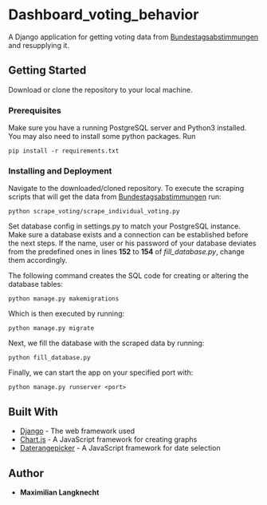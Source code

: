 # Dashboard_voting_behavior

A Django application for getting voting data from [Bundestagsabstimmungen](https://www.bundestag.de/abstimmung) and resupplying it.

## Getting Started

Download or clone the repository to your local machine.

### Prerequisites
Make sure you have a running PostgreSQL server and Python3 installed. You may also need to install some python packages. Run
```
pip install -r requirements.txt
```

### Installing and Deployment

Navigate to the downloaded/cloned repository. To execute the scraping scripts that will get the data from [Bundestagsabstimmungen](https://www.bundestag.de/abstimmung) run:

```
python scrape_voting/scrape_individual_voting.py
```

Set database config in settings.py to match your PostgreSQL instance. Make sure a database exists and a connection can be established before the next steps.
If the name, user or his password of your database deviates from the predefined ones in lines **152** to **154** of *fill_database.py*, change them accordingly.

The following command creates the SQL code for creating or altering the database tables:
```
python manage.py makemigrations
```

Which is then executed by running:
```
python manage.py migrate
```

Next, we fill the database with the scraped data by running:
```
python fill_database.py
```

Finally, we can start the app on your specified port with:
```
python manage.py runserver <port>
```

## Built With

* [Django](https://www.djangoproject.com/) - The web framework used
* [Chart.js](https://www.chartjs.org/) - A JavaScript framework for creating graphs
* [Daterangepicker](http://www.daterangepicker.com/) - A JavaScript framework for date selection

## Author

* **Maximilian Langknecht**


